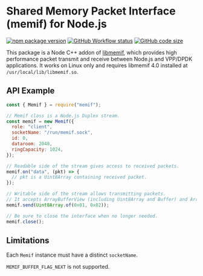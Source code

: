 # Shared Memory Packet Interface (memif) for Node.js

[![npm package version](https://img.shields.io/npm/v/memif)](https://www.npmjs.com/package/memif) [![GitHub Workflow status](https://img.shields.io/github/actions/workflow/status/yoursunny/node-memif/build.yml?style=flat)](https://github.com/yoursunny/node-memif/actions) [![GitHub code size](https://img.shields.io/github/languages/code-size/yoursunny/node-memif?style=flat)](https://github.com/yoursunny/node-memif)

This package is a Node C++ addon of [libmemif](https://s3-docs.fd.io/vpp/23.06/interfacing/libmemif/), which provides high performance packet transmit and receive between Node.js and VPP/DPDK applications.
It works on Linux only and requires libmemif 4.0 installed at `/usr/local/lib/libmemif.so`.

## API Example

```js
const { Memif } = require("memif");

// Memif class is a Node.js Duplex stream.
const memif = new Memif({
  role: "client",
  socketName: "/run/memif.sock",
  id: 0,
  dataroom: 2048,
  ringCapacity: 1024,
});

// Readable side of the stream gives access to received packets.
memif.on("data", (pkt) => {
  // pkt is a Uint8Array containing received packet.
});

// Writable side of the stream allows transmitting packets.
// It accepts ArrayBufferView (including Uint8Array and Buffer) and ArrayBuffer.
memif.send(Uint8Array.of(0x01, 0x02));

// Be sure to close the interface when no longer needed.
memif.close();
```

## Limitations

Each `Memif` instance must have a distinct `socketName`.

`MEMIF_BUFFER_FLAG_NEXT` is not supported.
